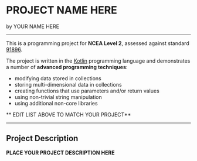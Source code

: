 # PROJECT NAME HERE

by YOUR NAME HERE

---

This is a programming project for **NCEA Level 2**, assessed against standard [91896](as91896.pdf).

The project is written in the [Kotlin](https://kotlinlang.org) programming language and demonstrates a number of **advanced programming techniques**:
- modifying data stored in collections
- storing multi-dimensional data in collections
- creating functions that use parameters and/or return values
- using non-trivial string manipulation
- using additional non-core libraries

** EDIT LIST ABOVE TO MATCH YOUR PROJECT**

---

## Project Description

**PLACE YOUR PROJECT DESCRIPTION HERE**



